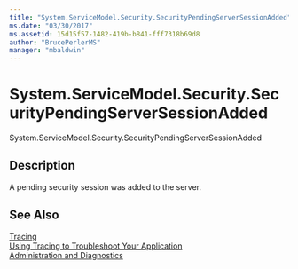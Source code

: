 ```yaml
---
title: "System.ServiceModel.Security.SecurityPendingServerSessionAdded"
ms.date: "03/30/2017"
ms.assetid: 15d15f57-1482-419b-b841-fff7318b69d8
author: "BrucePerlerMS"
manager: "mbaldwin"
---
```

# System.ServiceModel.Security.SecurityPendingServerSessionAdded
System.ServiceModel.Security.SecurityPendingServerSessionAdded  
  
## Description  
 A pending security session was added to the server.  
  
## See Also  
 [Tracing](../../../../../docs/framework/wcf/diagnostics/tracing/index.md)  
 [Using Tracing to Troubleshoot Your Application](../../../../../docs/framework/wcf/diagnostics/tracing/using-tracing-to-troubleshoot-your-application.md)  
 [Administration and Diagnostics](../../../../../docs/framework/wcf/diagnostics/index.md)
